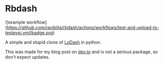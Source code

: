 # Rbdash
![example workflow]
(https://github.com/ravibilla/rbdash/actions/workflows/test-and-upload-to-testpypi.yml/badge.svg)

A simple and stupid clone of [LoDash](https://npmjs.com/packages/lodash) in python.

This was made for my blog post on [dev.to](https://dev.to/arnu515/create-a-pypi-pip-package-test-it-and-publish-it-using-github-actions-21k3) and is not a serious package, so don't expect updates.
